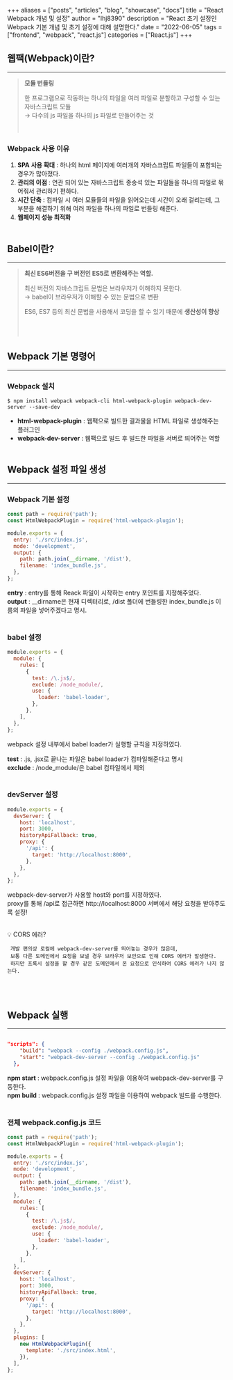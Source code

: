 +++
aliases = ["posts", "articles", "blog", "showcase", "docs"]
title = "React Webpack 개념 및 설정"
author = "lhj8390"
description = "React 초기 설정인 Webpack 기본 개념 및 초기 설정에 대해 설명한다."
date = "2022-06-05"
tags = ["frontend", "webpack", "react.js"]
categories = ["React.js"]
+++

## 웹팩(Webpack)이란?

---

> **모듈 번들링**
>
> 한 프로그램으로 작동하는 하나의 파일을 여러 파일로 분할하고 구성할 수 있는 자바스크립트 모듈 \
> → 다수의 js 파일을 하나의 js 파일로 만들어주는 것 <br/>
>
> <br/>

### Webpack 사용 이유

1. **SPA 사용 확대** : 하나의 html 페이지에 여러개의 자바스크립트 파일들이 포함되는 경우가 많아졌다.
2. **관리의 이점** : 연관 되어 있는 자바스크립트 종송석 있는 파일들을 하나의 파일로 묶어줘서 관리하기 편하다.
3. **시간 단축** : 컴파일 시 여러 모듈들의 파일을 읽어오는데 시간이 오래 걸리는데, 그 부분을 해결하기 위해 여러 파일을 하나의 파일로 번들링 해준다.
4. **웹페이지 성능 최적화**
   <br/><br/>

## Babel이란?

---

> **최신 ES6버전을 구 버전인 ES5로 변환해주는 역할.**
>
> 최신 버전의 자바스크립트 문법은 브라우저가 이해하지 못한다.\
> → babel이 브라우저가 이해할 수 있는 문법으로 변환
>
> ES6, ES7 등의 최신 문법을 사용해서 코딩을 할 수 있기 때문에 **생산성이 향상**
>
> <br/><br/>

## Webpack 기본 명령어

---

### Webpack 설치

```
$ npm install webpack webpack-cli html-webpack-plugin webpack-dev-server --save-dev
```

- **html-webpack-plugin** : 웹팩으로 빌드한 결과물을 HTML 파일로 생성해주는 플러그인
- **webpack-dev-server** : 웹팩으로 빌드 후 빌드한 파일을 서버로 띄어주는 역할
  <br/><br/>

## Webpack 설정 파일 생성

---

### Webpack 기본 설정

```jsx
const path = require('path');
const HtmlWebpackPlugin = require('html-webpack-plugin');

module.exports = {
  entry: './src/index.js',
  mode: 'development',
  output: {
    path: path.join(__dirname, '/dist'),
    filename: 'index_bundle.js',
  },
};
```

**entry** : entry를 통해 Reack 파일이 시작하는 entry 포인트를 지정해주었다. \
**output** : \_\_dirname은 현재 디렉터리로, /dist 폴더에 번들링한 index_bundle.js 이름의 파일을 넣어주겠다고 명시.
<br /><br />

### babel 설정

```jsx
module.exports = {
  module: {
    rules: [
      {
        test: /\.js$/,
        exclude: /node_module/,
        use: {
          loader: 'babel-loader',
        },
      },
    ],
  },
};
```

webpack 설정 내부에서 babel loader가 실행할 규칙을 지정하였다.

**test** : .js, .jsx로 끝나는 파일은 babel loader가 컴파일해준다고 명시 \
**exclude** : /node_module/은 babel 컴파일에서 제외
<br /><br />

### devServer 설정

```jsx
module.exports = {
  devServer: {
    host: 'localhost',
    port: 3000,
    historyApiFallback: true,
    proxy: {
      '/api': {
        target: 'http://localhost:8000',
      },
    },
  },
};
```

webpack-dev-server가 사용할 host와 port를 지정하였다. \
proxy를 통해 /api로 접근하면 http://localhost:8000 서버에서 해당 요청을 받아주도록 설정!
<br /><br />

<aside>
💡 CORS 에러?

     개발 편의상 로컬에 webpack-dev-server를 띄어놓는 경우가 많은데,
     보통 다른 도메인에서 요청을 보낼 경우 브라우저 보안으로 인해 CORS 에러가 발생한다.
     하지만 프록시 설정을 할 경우 같은 도메인에서 온 요청으로 인식하여 CORS 에러가 나지 않는다.

</aside>
<br /><br />

## Webpack 실행

---

```json

"scripts": {
    "build": "webpack --config ./webpack.config.js",
    "start": "webpack-dev-server --config ./webpack.config.js"
  },

```

**npm start** : webpack.config.js 설정 파일을 이용하여 webpack-dev-server를 구동한다. \
**npm build** : webpack.config.js 설정 파일을 이용하여 webpack 빌드를 수행한다.
<br /><br />

### 전체 webpack.config.js 코드

```jsx
const path = require('path');
const HtmlWebpackPlugin = require('html-webpack-plugin');

module.exports = {
  entry: './src/index.js',
  mode: 'development',
  output: {
    path: path.join(__dirname, '/dist'),
    filename: 'index_bundle.js',
  },
  module: {
    rules: [
      {
        test: /\.js$/,
        exclude: /node_module/,
        use: {
          loader: 'babel-loader',
        },
      },
    ],
  },
  devServer: {
    host: 'localhost',
    port: 3000,
    historyApiFallback: true,
    proxy: {
      '/api': {
        target: 'http://localhost:8000',
      },
    },
  },
  plugins: [
    new HtmlWebpackPlugin({
      template: './src/index.html',
    }),
  ],
};
```
